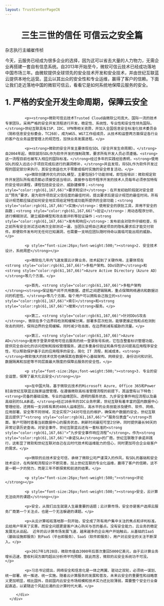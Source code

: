 ```yaml
---
layout: TrustCenterPageCN
---
```

<div class="row-fluid">
   <div class="span">
      <div>
         <div class="row-fluid grid-container mscom-grid-container subpageBody noBottomBorder" data-view4="2" data-view3="2" data-view2="2" data-view1="1" data-cols="2">
             <h1 style="font-size:28px;font-weight:500; text-align:center;"><strong>三生三世的信任 可信云之安全篇</strong></h1>
             <p>杂志执行主编崔传桢</p>
			 <p>今天，云服务已经成为很多企业的选择，因为这可以省去大量的人力物力，无需企业再搭建一套自有信息系统。自2013年开始至今，微软可信云技术已经成功落地中国市场三年。由微软提供全球领先的安全技术开发和安全技术，并由世纪互联蓝云提供本地化运营。蓝云以其出众的安全性和专业运维，赢得了客户的信赖。下面让我们走近落地中国的微软可信云，看看它是如何系统地保障云服务的安全。</p>
             <p style="font-size:26px;font-weight:500;"><strong>1. 严格的安全开发生命周期，保障云安全</strong></p>
			 
			 <p><strong>微软可信云技术Trusted Cloud由微软公司庞大、国际一流的技术专家团队，采用严格的安全开发流程进行开发，稳定性、系统性、专业性和安全性领先国际。</strong>世纪互联具有ISP、IDC、VPN等相关资质，并加入全国信息安全标准化技术委员会（简称信息安全标委会，TC260），成为WG5、WG7工作组成员，从技术和运营两方面保证各行业的客户在业务运营管理上的规范性，加快业务发展进程。</p>
			 
			 <p><strong>微软的安全开发主要体现在SDL（安全开发生命周期）。</strong>自2004年起，微软就将SDL作为软件开发的强制政策，要求所有开发人员必须遵循。<strong>这一流程目前也被写入相应的国际标准。</strong>经过多年的实践经验表明，<strong>使用SDL的投入远远小于项目完成后进行的漏洞修补，</strong>并且发现，将SDL作为软件开发过程的固定部分来执行，其安全效益也大于零散或临时实施的安全修复活动。</p>
			 <p>微软创建并优化的SDL模型，主要包括5个功能领域，即包括培训：微软规定软件开发团队所有成员都必须接受适当培训，直接参与软件程序开发的技术人员每年必须参加特有的安全培训课程，课程包括安全设计、威胁建模等；<strong style="color:rgb(61,167,66)">要求和设计</strong>：在开发初始阶段就对安全提出“预先”要求，是为软件项目定义信任度的最佳时间，提出要求后是设计规范的最佳时间。所有设计规范都应描述如何安全地实现给定特性或功能所提供的全部功能；<strong style="color:rgb(61,167,66)">实施</strong>：使用安全的获批工具，弃用不安全的函数；<strong style="color:rgb(61,167,66)">验证</strong>：用动态程序分析、进行模糊测试、建立威胁模型和攻击面评析等验证操作；<strong style="color:rgb(61,167,66)">发布和响应</strong>：发布前会对软件仔细检查，将之前所有安全测试活动再次全部测试一遍，当团队证明自己满足项目的隐私要求后才能交付软件。即便软件发布时无任何已知漏洞，也需要一支响应团队随时待命以面临可能出现的威胁。</p>
			 
			 <p style="font-size:26px;font-weight:500;"><strong>2. 安全技术设计，系统周密</strong></p>
			 
			 <p>微软在几年内飞速发展云计算业务，技术起到了关键作用，主要体现在<strong style="color:rgb(61,167,66)">多租户架构、DDoS防护</strong>和<strong style="color:rgb(61,167,66)">Azure Active Directory（Azure AD）</strong>等几个方面。</p>
			 
			 <p>首先，<strong style="color:rgb(61,167,66)">多租户架构</strong><strong>保证租户间不共用数据，虚机之间逻辑隔离，重点保障网络通讯和数据访问的机密性。</strong>等几个方面。每个用户可以拥有自己独立的<strong style="color:rgb(61,167,66)">索引</strong>和<strong style="color:rgb(61,167,66)">搜索</strong>服务。</p>
			 
			 <p>第二，<strong style="color:rgb(61,167,66)">针对DDoS攻击</strong>，微软在多个边界将检测和缓解分离，部署多层次检测，能够更接近饱和点检测到攻击的同时，保持边界的全局缓解。同时减少攻击面，在边界削减有威胁的流量。</p>
			 
			 <p>第三，<strong style="color:rgb(61,167,66)">Azure AD</strong>是用于登录并使用可信云服务的统一登录账号系统，它包含整套标识管理功能，提供完全自动化的访问控制和授权管理服务，通过多重身份验证和条件性访问提高应用程序安全性，可以帮助保护基于云的应用程序的安全，简化 IT 流程，削减成本。<strong> </strong>微软强大的技术优势也确保其在数据中心基础架构、网络安全、身份访问和识别、数据隔离和加密等不同层面最大限度的保障云服务的安全性。</p>
			 
			 <p style="font-size:26px;font-weight:500;"><strong>3. 专业的安全运营，保障了最大化云安全</strong></p>
			 
			 <p>在中国大陆，基于微软云技术的Microsoft Azure, Office 365和Power BI由世纪互联蓝云独家运营管理。在遵循微软高标准管理流程的前提下，其运营有以下特色：<strong>完备的基础设施、专业的运维团队、透明的服务状态、九步安全事件响应流程以及最高级别的SLA承诺。</strong>经过10余年的IDC业务积累，世纪互联有着丰富的国内数据中心管理经验，还拥有一支训练有素的400人运维团队，高水平的业务技能涉及硬件、软件、网络、应用部署、安全等不同领域，完全实现7*24对可信云的维护，确保用户数据的安全。世纪互联蓝云提供了“<strong style="color:rgb(61,167,66)">“服务仪表盘”</strong>页面，客户可随时查看当前数据中心的服务状态，刷新时间最短可至2分钟，同时提供最长90天的异常记录历史查询。对安全事件，世纪互联蓝云还有一套标准的<strong style="color:rgb(61,167,66)">“九步安全事件响应流程”</strong>。作为<strong style="color:rgb(61,167,66)">承诺SLA</strong>的厂商，世纪互联敢于承诺并践行，这彰显了微软和世纪互联对自己在云时代技术和运维能力的信心，同时更加符合企业级客户的需求。</p>
			 
			 <p>微软的云技术安全可信，承继了微软公司严谨深入的作风，有SDL的基础和安全技术设计，在构架和流程设计不断完善，加上世纪互联的专业化运维，赢得了客户的信赖，这不是一朝一夕的努力，而是三年不断探索和前进的结果。</p>
			 
			 <p style="font-size:26px;font-weight:500;"><strong>评论</strong></p>
			 
			 <p style="font-size:26px;font-weight:500;"><strong>安全，云计算无法绕开的课题</strong></p>
			 
			 <p>安全，从我们出生就是人生最重要的话题；云计算市场，安全亦是客户选择云服务厂商第一个关注点，也是一个无法躲避的课题。</p>
			 
			 <p>从云计算呱呱落地那一刻开始，安全成了所有用户集中关注的焦点和评判标准。云给用户带来了实惠，而安全问题更是客户决心购买与否的基点。没有安全能力，云业务的稳定发展无从谈起。 近年的云计算市场发展飞速，越来越多的企业用户开始触云，从基础的IaaS（基础设施即服务）到PaaS（平台即服务）、SaaS（软件即服务），用户对云安全的关注不断深入。</p>
			 
			 <p>2017年1月28日，微软市值自2000年后首次重回5000亿美元，由于云计算业务增长迅速，营收利润方面均超出分析师平均预期，就此而言，微软的云安全系统功不可没。</p>
			 			 
			 <p>习总书记提出，网络安全和信息化是一体之两翼、驱动之双轮，必须统一谋划、统一部署、统一推进、统一实施。随着云计算服务的发展和普及，未来云安全的重要性和战略意义更加明显，相比国外，目前国内云安全市场规模和技术实力还比较薄弱，需要整个安全行业奋起直追，以紧随这个风起云涌的云计算时代大潮。</p>
			 
         </div>
      </div>
   </div>
</div>
<div class="row-fluid" data-view4="1" data-view3="1" data-view2="1" data-view1="1" data-cols="1">
   <div class="span bp0-col-1-1 bp1-col-1-1 bp2-col-1-1 bp3-col-1-1"></div>
</div>
